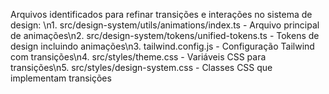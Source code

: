 Arquivos identificados para refinar transições e interações no sistema de design:
\n1. src/design-system/utils/animations/index.ts - Arquivo principal de animações\n2. src/design-system/tokens/unified-tokens.ts - Tokens de design incluindo animações\n3. tailwind.config.js - Configuração Tailwind com transições\n4. src/styles/theme.css - Variáveis CSS para transições\n5. src/styles/design-system.css - Classes CSS que implementam transições
